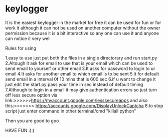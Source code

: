 # keylogger
It is the easiest keylogger in the market for free it can be used for fun or for work it although it can not be used on another computer without the owner permission because it is a bit interactive so any one can use it and anyone can notice it very well

Rules for using

1.easy to use just put both the files in a single directorary and run start.py
2.Altough it ask for email to use that is your email which can be used to send email to yourself or other email
3.It asks for password to login to ur email
4.It asks for another email to which email is to be sent
5.it for default send email in a interval 0f 10 mins that is 600 sec
6.if u want to change it just edit the start.py pass your time in sec instead of default timing
7.Although to login in a email it may give authentication errors
so just turn off less secure option via link:>>>>>>https://myaccount.google.com/lesssecureapps
and also this:>>>>>>> https://accounts.google.com/DisplayUnlockCaptcha
8.to stop script just enter command in other terminal/cmd 
"killall python"


Then you are good to goo

HAVE FUN :):)
